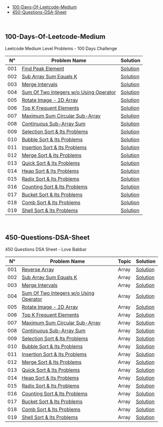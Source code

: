 - [100-Days-Of-Leetcode-Medium](#100-days-of-leetcode-medium)
- [450-Questions-DSA-Sheet](#450-questions-dsa-sheet)

</br>

## 100-Days-Of-Leetcode-Medium
Leetcode Medium Level Problems - 100 Days Challenge

| N°     | Problem Name      | Solution |
| ------ | ----------------- | -------- |
| 001    | [Find Peak Element](https://leetcode.com/problems/find-peak-element/) | [Solution](src/main/java/com/sumitaccess007/FindPeakElement_001) | 
| 002    | [Sub Array Sum Equals K](https://leetcode.com/problems/subarray-sum-equals-k/) | [Solution](src/main/java/com/sumitaccess007/SubArraySumEqualsK_002)  |
| 003    | [Merge Intervals](https://leetcode.com/problems/merge-intervals/) | [Solution](src/main/java/com/sumitaccess007/MergeIntervals_003)  |
| 004    | [Sum Of Two Integers w/o Using Operator](https://leetcode.com/problems/sum-of-two-integers/) | [Solution](src/main/java/com/sumitaccess007/SumOfTwoIntegers_004)  |
| 005    | [Rotate Image - 2D Array](https://leetcode.com/problems/rotate-image/) | [Solution](src/main/java/com/sumitaccess007/RotateImage_005)  |
| 006    | [Top K Frequent Elements](https://leetcode.com/problems/top-k-frequent-elements/) | [Solution](src/main/java/com/sumitaccess007/TopKFrequentElements_006)  |
| 007    | [Maximum Sum Circular Sub-Array](https://leetcode.com/problems/maximum-sum-circular-subarray/) | [Solution](src/main/java/com/sumitaccess007/MaxSumCircularSubArray_007)  |
| 008    | [Continuous Sub-Array Sum](https://leetcode.com/problems/continuous-subarray-sum/) | [Solution](src/main/java/com/sumitaccess007/ContinuousSubarraySum_008)  |
| 009    | [Selection Sort & Its Problems](https://www.geeksforgeeks.org/selection-sort/) | [Solution](src/main/java/com/sumitaccess007/SelectionSort_009)  |
| 010    | [Bubble Sort & Its Problems](https://www.geeksforgeeks.org/bubble-sort/) | [Solution](src/main/java/com/sumitaccess007/BubbleSort_010)  |
| 011    | [Insertion Sort & Its Problems](https://www.geeksforgeeks.org/insertion-sort/) | [Solution](src/main/java/com/sumitaccess007/InsertionSort_011)  |
| 012    | [Merge Sort & Its Problems](https://www.geeksforgeeks.org/merge-sort/) | [Solution](src/main/java/com/sumitaccess007/MergeSort_012)  |
| 013    | [Quick Sort & Its Problems](https://www.geeksforgeeks.org/quick-sort/) | [Solution](src/main/java/com/sumitaccess007/QuickSort_013)  |
| 014    | [Heap Sort & Its Problems](https://www.geeksforgeeks.org/heap-sort/) | [Solution](src/main/java/com/sumitaccess007/HeapSort_014)  |
| 015    | [Radix Sort & Its Problems](https://www.geeksforgeeks.org/radix-sort/) | [Solution](src/main/java/com/sumitaccess007/RadixSort_015)  |
| 016    | [Counting Sort & Its Problems](https://www.geeksforgeeks.org/counting-sort/) | [Solution](src/main/java/com/sumitaccess007/CountingSort_016)  |
| 017    | [Bucket Sort & Its Problems](https://www.geeksforgeeks.org/bucket-sort-2/) | [Solution](src/main/java/com/sumitaccess007/BucketSort_017)  |
| 018    | [Comb Sort & Its Problems](https://www.geeksforgeeks.org/comb-sort/) | [Solution](src/main/java/com/sumitaccess007/CombSort_018)  |
| 019    | [Shell Sort & Its Problems](https://www.geeksforgeeks.org/shellsort/) | [Solution](src/main/java/com/sumitaccess007/ShellSort_019)  |


</br>

## 450-Questions-DSA-Sheet
450 Questions DSA Sheet - Love Babbar

| N°     | Problem Name      | Topic    | Solution |
| ------ | ----------------- | -------- | -------- |
| 001    | [Reverse Array](https://www.geeksforgeeks.org/write-a-program-to-reverse-an-array-or-string/) | Array | [Solution](src/main/java/com/dsasheet450/ReverseArray_001) | 
| 002    | [Sub Array Sum Equals K](https://leetcode.com/problems/subarray-sum-equals-k/) | Array | [Solution](src/main/java/com/sumitaccess007/SubArraySumEqualsK_002)  |
| 003    | [Merge Intervals](https://leetcode.com/problems/merge-intervals/) | Array | [Solution](src/main/java/com/sumitaccess007/MergeIntervals_003)  |
| 004    | [Sum Of Two Integers w/o Using Operator](https://leetcode.com/problems/sum-of-two-integers/) | Array | [Solution](src/main/java/com/sumitaccess007/SumOfTwoIntegers_004)  |
| 005    | [Rotate Image - 2D Array](https://leetcode.com/problems/rotate-image/) | Array | [Solution](src/main/java/com/sumitaccess007/RotateImage_005)  |
| 006    | [Top K Frequent Elements](https://leetcode.com/problems/top-k-frequent-elements/) | Array | [Solution](src/main/java/com/sumitaccess007/TopKFrequentElements_006)  |
| 007    | [Maximum Sum Circular Sub-Array](https://leetcode.com/problems/maximum-sum-circular-subarray/) | Array | [Solution](src/main/java/com/sumitaccess007/MaxSumCircularSubArray_007)  |
| 008    | [Continuous Sub-Array Sum](https://leetcode.com/problems/continuous-subarray-sum/) | Array | [Solution](src/main/java/com/sumitaccess007/ContinuousSubarraySum_008)  |
| 009    | [Selection Sort & Its Problems](https://www.geeksforgeeks.org/selection-sort/) | Array | [Solution](src/main/java/com/sumitaccess007/SelectionSort_009)  |
| 010    | [Bubble Sort & Its Problems](https://www.geeksforgeeks.org/bubble-sort/) | Array | [Solution](src/main/java/com/sumitaccess007/BubbleSort_010)  |
| 011    | [Insertion Sort & Its Problems](https://www.geeksforgeeks.org/insertion-sort/) | Array | [Solution](src/main/java/com/sumitaccess007/InsertionSort_011)  |
| 012    | [Merge Sort & Its Problems](https://www.geeksforgeeks.org/merge-sort/) | Array | [Solution](src/main/java/com/sumitaccess007/MergeSort_012)  |
| 013    | [Quick Sort & Its Problems](https://www.geeksforgeeks.org/quick-sort/) | Array | [Solution](src/main/java/com/sumitaccess007/QuickSort_013)  |
| 014    | [Heap Sort & Its Problems](https://www.geeksforgeeks.org/heap-sort/) | Array | [Solution](src/main/java/com/sumitaccess007/HeapSort_014)  |
| 015    | [Radix Sort & Its Problems](https://www.geeksforgeeks.org/radix-sort/) | Array | [Solution](src/main/java/com/sumitaccess007/RadixSort_015)  |
| 016    | [Counting Sort & Its Problems](https://www.geeksforgeeks.org/counting-sort/) | Array | [Solution](src/main/java/com/sumitaccess007/CountingSort_016)  |
| 017    | [Bucket Sort & Its Problems](https://www.geeksforgeeks.org/bucket-sort-2/) | Array | [Solution](src/main/java/com/sumitaccess007/BucketSort_017)  |
| 018    | [Comb Sort & Its Problems](https://www.geeksforgeeks.org/comb-sort/) | Array | [Solution](src/main/java/com/sumitaccess007/CombSort_018)  |
| 019    | [Shell Sort & Its Problems](https://www.geeksforgeeks.org/shellsort/) | Array | [Solution](src/main/java/com/sumitaccess007/ShellSort_019)  |



